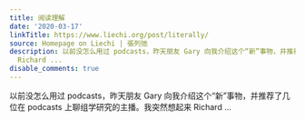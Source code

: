 ```yaml
---
title: 阅读理解
date: '2020-03-17'
linkTitle: https://www.liechi.org/post/literally/
source: Homepage on Liechi | 張列弛
description: 以前没怎么用过 podcasts，昨天朋友 Gary 向我介绍这个“新”事物，并推荐了几位在 podcasts 上聊组学研究的主播。我突然想起来
  Richard ...
disable_comments: true
---
```

以前没怎么用过 podcasts，昨天朋友 Gary 向我介绍这个“新”事物，并推荐了几位在 podcasts 上聊组学研究的主播。我突然想起来 Richard ...